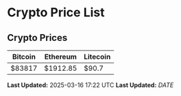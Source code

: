 # Crypto Price List

## Crypto Prices
| Bitcoin | Ethereum | Litecoin |
| ------- | -------- | -------- |
| $83817 | $1912.85 | $90.7 |
**Last Updated:** 2025-03-16 17:22 UTC
**Last Updated:** $DATE$
